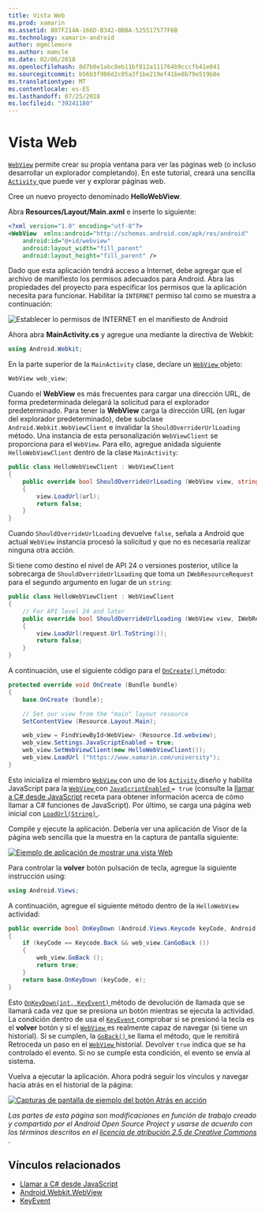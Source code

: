 ```yaml
---
title: Vista Web
ms.prod: xamarin
ms.assetid: 807F214A-166D-B342-0BBA-525517577F6B
ms.technology: xamarin-android
author: mgmclemore
ms.author: mamcle
ms.date: 02/06/2018
ms.openlocfilehash: 8d7b0e1abc8eb11bf812a111764b9cccfb41e041
ms.sourcegitcommit: b56b3f906d2c05a3f1be219ef41be8b79e519b8e
ms.translationtype: MT
ms.contentlocale: es-ES
ms.lasthandoff: 07/25/2018
ms.locfileid: "39241180"
---
```

# <a name="web-view"></a>Vista Web

[`WebView`](https://developer.xamarin.com/api/type/Android.Webkit.WebView/) permite crear su propia ventana para ver las páginas web (o incluso desarrollar un explorador completando). En este tutorial, creará una sencilla [ `Activity` ](https://developer.xamarin.com/api/type/Android.App.Activity/) que puede ver y explorar páginas web.

Cree un nuevo proyecto denominado **HelloWebView**.

Abra **Resources/Layout/Main.axml** e inserte lo siguiente:

```xml
<?xml version="1.0" encoding="utf-8"?>
<WebView  xmlns:android="http://schemas.android.com/apk/res/android"
    android:id="@+id/webview"
    android:layout_width="fill_parent"
    android:layout_height="fill_parent" />
```

Dado que esta aplicación tendrá acceso a Internet, debe agregar que el archivo de manifiesto los permisos adecuados para Android. Abra las propiedades del proyecto para especificar los permisos que la aplicación necesita para funcionar. Habilitar la `INTERNET` permiso tal como se muestra a continuación:

![Establecer lo permisos de INTERNET en el manifiesto de Android](web-view-images/01-set-internet-permissions.png)

Ahora abra **MainActivity.cs** y agregue una mediante la directiva de Webkit:

```csharp
using Android.Webkit;
```

En la parte superior de la `MainActivity` clase, declare un [ `WebView` ](https://developer.xamarin.com/api/type/Android.Webkit.WebView/) objeto:

```csharp
WebView web_view;
```

Cuando el **WebView** es más frecuentes para cargar una dirección URL, de forma predeterminada delegará la solicitud para el explorador predeterminado. Para tener la **WebView** carga la dirección URL (en lugar del explorador predeterminado), debe subclase `Android.Webkit.WebViewClient` e invalidar la `ShouldOverriderUrlLoading` método. Una instancia de esta personalización `WebViewClient` se proporciona para el `WebView`. Para ello, agregue anidada siguiente `HelloWebViewClient` dentro de la clase `MainActivity`:

```csharp
public class HelloWebViewClient : WebViewClient
{
    public override bool ShouldOverrideUrlLoading (WebView view, string url)
    {
        view.LoadUrl(url);
        return false;
    }
}
```

Cuando `ShouldOverrideUrlLoading` devuelve `false`, señala a Android que actual `WebView` instancia procesó la solicitud y que no es necesaria realizar ninguna otra acción. 

Si tiene como destino el nivel de API 24 o versiones posterior, utilice la sobrecarga de `ShouldOverrideUrlLoading` que toma un `IWebResourceRequest` para el segundo argumento en lugar de un `string`:

```csharp
public class HelloWebViewClient : WebViewClient
{
    // For API level 24 and later
    public override bool ShouldOverrideUrlLoading (WebView view, IWebResourceRequest request)
    {
        view.LoadUrl(request.Url.ToString());
        return false;
    }
}
```

A continuación, use el siguiente código para el [ `OnCreate()` ](https://developer.xamarin.com/api/member/Android.App.Activity.OnCreate/(Android.OS.Bundle)) método:

```csharp
protected override void OnCreate (Bundle bundle)
{
    base.OnCreate (bundle);

    // Set our view from the "main" layout resource
    SetContentView (Resource.Layout.Main);

    web_view = FindViewById<WebView> (Resource.Id.webview);
    web_view.Settings.JavaScriptEnabled = true;
    web_view.SetWebViewClient(new HelloWebViewClient());
    web_view.LoadUrl ("https://www.xamarin.com/university");
}
```

Esto inicializa el miembro [ `WebView` ](https://developer.xamarin.com/api/type/Android.Webkit.WebView/) con uno de los [ `Activity` ](https://developer.xamarin.com/api/type/Android.App.Activity/) diseño y habilita JavaScript para la [ `WebView` ](https://developer.xamarin.com/api/type/Android.Webkit.WebView/) con [ `JavaScriptEnabled` ](https://developer.xamarin.com/api/property/Android.Webkit.WebSettings.JavaScriptEnabled/) 
 `= true` (consulte la [llamar a C\# desde JavaScript](https://github.com/xamarin/recipes/tree/master/Recipes/android/controls/webview/call_csharp_from_javascript) receta para obtener información acerca de cómo llamar a C\# funciones de JavaScript). Por último, se carga una página web inicial con [ `LoadUrl(String)` ](https://developer.xamarin.com/api/type/Android.Webkit.WebView/%2fM%2fLoadUrl).

Compile y ejecute la aplicación. Debería ver una aplicación de Visor de la página web sencilla que la muestra en la captura de pantalla siguiente:

[![Ejemplo de aplicación de mostrar una vista Web](web-view-images/02-simple-webview-app-sml.png)](web-view-images/02-simple-webview-app.png#lightbox)

Para controlar la **volver** botón pulsación de tecla, agregue la siguiente instrucción using:

```csharp
using Android.Views;
```

A continuación, agregue el siguiente método dentro de la `HelloWebView` actividad:

```csharp
public override bool OnKeyDown (Android.Views.Keycode keyCode, Android.Views.KeyEvent e)
{
    if (keyCode == Keycode.Back && web_view.CanGoBack ())
    {
        web_view.GoBack ();
        return true;
    }
    return base.OnKeyDown (keyCode, e);
}
```

Esto [ `OnKeyDown(int, KeyEvent)` ](https://developer.xamarin.com/api/member/Android.App.Activity.OnKeyDown/(Android.Views.Keycode%2cAndroid.Views.KeyEvent)) método de devolución de llamada que se llamará cada vez que se presiona un botón mientras se ejecuta la actividad. La condición dentro de usa el [ `KeyEvent` ](https://developer.xamarin.com/api/type/Android.Views.KeyEvent/) comprobar si se presionó la tecla es el **volver** botón y si el [ `WebView` ](https://developer.xamarin.com/api/type/Android.Webkit.WebView/) es realmente capaz de navegar (si tiene un historial). Si se cumplen, la [ `GoBack()` ](https://developer.xamarin.com/api/member/Android.Webkit.WebView.GoBack/) se llama el método, que le remitirá Retroceda un paso en el [ `WebView` ](https://developer.xamarin.com/api/type/Android.Webkit.WebView/) historial. Devolver `true` indica que se ha controlado el evento. Si no se cumple esta condición, el evento se envía al sistema.

Vuelva a ejecutar la aplicación. Ahora podrá seguir los vínculos y navegar hacia atrás en el historial de la página:

[![Capturas de pantalla de ejemplo del botón Atrás en acción](web-view-images/03-back-button-sml.png)](web-view-images/03-back-button.png#lightbox)


*Las partes de esta página son modificaciones en función de trabajo creado y compartido por el Android Open Source Project y usarse de acuerdo con los términos descritos en el*
[*licencia de atribución 2.5 de Creative Commons* ](http://creativecommons.org/licenses/by/2.5/).


## <a name="related-links"></a>Vínculos relacionados

- [Llamar a C# desde JavaScript](https://github.com/xamarin/recipes/tree/master/Recipes/android/controls/webview/call_csharp_from_javascript)
- [Android.Webkit.WebView](https://developer.xamarin.com/api/type/Android.Webkit.WebView)
- [KeyEvent](https://developer.xamarin.com/api/type/Android.Webkit.WebView/Client)
